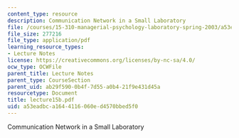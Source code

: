 ```yaml
---
content_type: resource
description: Communication Network in a Small Laboratory
file: /courses/15-310-managerial-psychology-laboratory-spring-2003/a53eadbca1644116060ed4570bbed5f0_lecture15b.pdf
file_size: 277216
file_type: application/pdf
learning_resource_types:
- Lecture Notes
license: https://creativecommons.org/licenses/by-nc-sa/4.0/
ocw_type: OCWFile
parent_title: Lecture Notes
parent_type: CourseSection
parent_uid: ab29f590-0b4f-7d55-a0b4-21f9e431d45a
resourcetype: Document
title: lecture15b.pdf
uid: a53eadbc-a164-4116-060e-d4570bbed5f0
---
```

Communication Network in a Small Laboratory